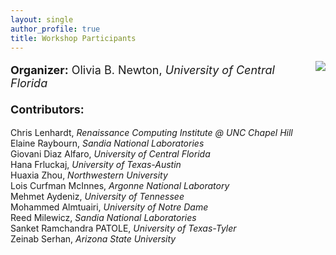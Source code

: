 ```yaml
---
layout: single
author_profile: true
title: Workshop Participants
---
```

<img src="{{ '/assets/images/contributors.png' | prepend: site.baseurl }}" class = "rounded-corners" align="right"> 
<p style="font-size: 18px;">
<strong>Organizer:</strong> Olivia B. Newton, <i>University of Central Florida</i>
<br>
<br>
<strong>Contributors:</strong>  <br>

Chris Lenhardt,	<i>Renaissance Computing Institute @ UNC Chapel Hill</i><br>
Elaine Raybourn, <i>Sandia National Laboratories</i><br>
Giovani Diaz Alfaro, <i>University of Central Florida</i><br>
Hana Frluckaj, <i>University of Texas-Austin</i><br>
Huaxia Zhou, <i>Northwestern University</i><br>
Lois Curfman McInnes, <i>Argonne National Laboratory</i><br>
Mehmet Aydeniz,	<i>University of Tennessee</i><br>
Mohammed Almtuairi, <i>University of Notre Dame</i><br>
Reed Milewicz, <i>Sandia National Laboratories</i><br>
Sanket Ramchandra PATOLE, <i>University of Texas-Tyler</i><br>
Zeinab Serhan, <i>Arizona State University</i><br>
</p>

